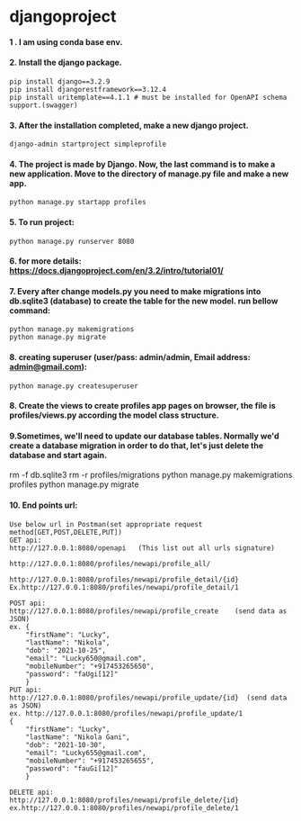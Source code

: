 # djangoproject
#### 1 . I am using conda base env.
#### 2. Install the django package.
    pip install django==3.2.9
    pip install djangorestframework==3.12.4
    pip install uritemplate==4.1.1 # must be installed for OpenAPI schema support.(swagger)
#### 3. After the installation completed, make a new django project.
    django-admin startproject simpleprofile
#### 4. The project is made by Django. Now, the last command is to make a new application. Move to the directory of manage.py file and make a new app.
    python manage.py startapp profiles
#### 5. To run project:
    python manage.py runserver 8080

#### 6. for more details: https://docs.djangoproject.com/en/3.2/intro/tutorial01/

#### 7. Every after change models.py you need to make migrations into db.sqlite3 (database) to create the table for the new model. run bellow command:
    python manage.py makemigrations 
    python manage.py migrate

#### 8. creating superuser (user/pass: admin/admin, Email address: admin@gmail.com):
    python manage.py createsuperuser
#### 8. Create the views to create profiles app pages on browser, the file is profiles/views.py according the model class structure.

#### 9.Sometimes, we'll need to update our database tables. Normally we'd create a database migration in order to do that, let's just delete the database and start again.

rm -f db.sqlite3
rm -r profiles/migrations
python manage.py makemigrations profiles
python manage.py migrate


#### 10. End points url:
    Use below url in Postman(set appropriate request method[GET,POST,DELETE,PUT])
    GET api:
    http://127.0.0.1:8080/openapi   (This list out all urls signature)

    http://127.0.0.1:8080/profiles/newapi/profile_all/

    http://127.0.0.1:8080/profiles/newapi/profile_detail/{id}
    Ex.http://127.0.0.1:8080/profiles/newapi/profile_detail/1
   
    POST api:
    http://127.0.0.1:8080/profiles/newapi/profile_create    (send data as JSON)
    ex. {
        "firstName": "Lucky",
        "lastName": "Nikola",
        "dob": "2021-10-25",
        "email": "Lucky650@gmail.com",
        "mobileNumber": "+917453265650",
        "password": "faUgi[12]"
        }
    PUT api:
    http://127.0.0.1:8080/profiles/newapi/profile_update/{id}  (send data as JSON)
    ex. http://127.0.0.1:8080/profiles/newapi/profile_update/1
    {
        "firstName": "Lucky",
        "lastName": "Nikola Gani",
        "dob": "2021-10-30",
        "email": "Lucky655@gmail.com",
        "mobileNumber": "+917453265655",
        "password": "fauGi[12]"
        }

    DELETE api:
    http://127.0.0.1:8080/profiles/newapi/profile_delete/{id}
    ex.http://127.0.0.1:8080/profiles/newapi/profile_delete/1
